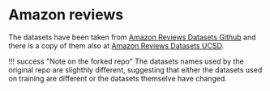 # Amazon reviews

The datasets have been taken from [Amazon Reviews Datasets Github](https://amazon-reviews-2023.github.io/) and
there is a copy of them also at [Amazon Reviews Datasets UCSD](https://jmcauley.ucsd.edu/data/amazon/).

!!! success "Note on the forked repo"
    The datasets names used by the original repo are slighthly different, suggesting that either the datasets used on training are different or the datasets themselve have changed.